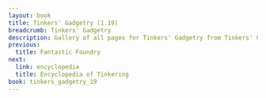 ```yaml
---
layout: book
title: Tinkers' Gadgetry (1.19)
breadcrumb: Tinkers' Gadgetry
description: Gallery of all pages for Tinkers' Gadgetry from Tinkers' Construct in Minecraft 1.19.2.
previous:
  title: Fantastic Foundry
next:
  link: encyclopedia
  title: Encyclopedia of Tinkering
book: tinkers_gadgetry_19
---
```


